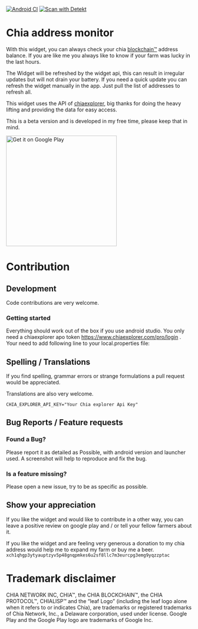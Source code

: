 [![Android CI](https://github.com/MrPet/ChiaAddressMonitor/actions/workflows/android.yml/badge.svg)](https://github.com/MrPet/ChiaAddressMonitor/actions/workflows/android.yml)
[![Scan with Detekt](https://github.com/MrPet/ChiaAddressMonitor/actions/workflows/detekt-analysis.yml/badge.svg)](https://github.com/MrPet/ChiaAddressMonitor/actions/workflows/detekt-analysis.yml)
# Chia address monitor

With this widget, you can always check your chia [blockchain™](https://www.chia.net)  address balance. If you are like me you always like to know if your farm was lucky in the last hours.

The Widget will be refreshed by the widget api, this can result in irregular updates but will not drain your battery. If you need a quick update you can refresh the widget manually in the app. Just pull the list of addresses to refresh all.

This widget uses the API of [chiaexplorer](https://www.chiaexplorer.com), big thanks for doing the heavy lifting and providing the data for easy access.

This is a beta version and is developed in my free time, please keep that in mind. 

<a href='https://play.google.com/store/apps/details?id=ninja.bored.chiapublicaddressmonitor&utm_source=github&pcampaignid=pcampaignidMKT-Other-global-all-co-prtnr-py-PartBadge-Mar2515-1'><img width="300px" alt='Get it on Google Play' src='https://play.google.com/intl/en_us/badges/static/images/badges/en_badge_web_generic.png'/></a>

# Contribution

## Development 
Code contributions are very welcome. 

### Getting started
Everything should work out of the box if you use android studio. You only need a chiaexplorer apo token https://www.chiaexplorer.com/pro/login . Your need to add following line to your local.properties file:

## Spelling / Translations

If you find spelling, grammar errors or strange formulations a pull request would be appreciated. 

Translations are also very welcome. 

```
CHIA_EXPLORER_API_KEY="Your Chia explorer Api Key"
```

## Bug Reports / Feature requests
### Found a Bug?
Please report it as detailed as Possible, with android version and launcher used. A screenshot will help to reproduce and fix the bug.

### Is a feature missing?
Please open a new issue, try to be as specific as possible.  

## Show your appreciation
If you like the widget and would like to contribute in a other way, you can leave a positive review on google play and / or tell your fellow farmers about it.

If you like the widget and are feeling very generous a donation to my chia address would help me to expand my farm or buy me a beer. `xch1qhgp3ytyauptzyv5p48gnqpmkes6u2sf8llc7m3eurcpg3emg9yqzzptac`

# Trademark disclaimer
CHIA NETWORK INC, CHIA™, the CHIA BLOCKCHAIN™, the CHIA PROTOCOL™, CHIALISP™ and the “leaf Logo” (including the leaf logo alone when it refers to or indicates Chia), are trademarks or registered trademarks of Chia Network, Inc., a Delaware corporation, used under license.
Google Play and the Google Play logo are trademarks of Google Inc.

